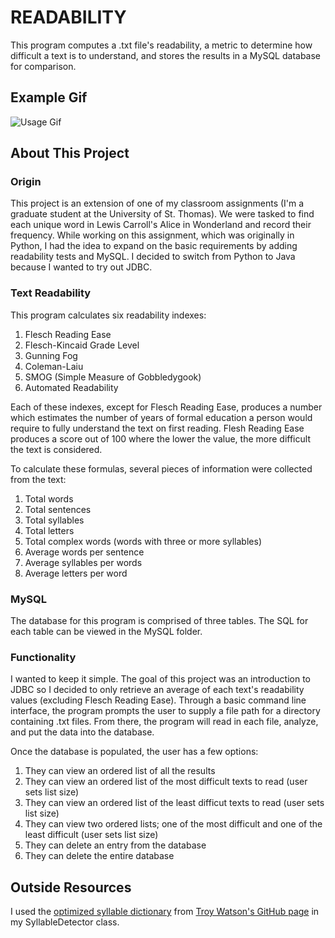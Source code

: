 # READABILITY
This program computes a .txt file's readability, a metric to determine how difficult a text is to understand, and stores the results in a MySQL database for comparison.  

## Example Gif
![Usage Gif](ReadabilityVideo.gif)

## About This Project
### Origin
This project is an extension of one of my classroom assignments (I'm a graduate student at the University of St. Thomas).  We were tasked to find each unique word in Lewis Carroll's Alice in Wonderland and record their frequency.  While working on this assignment, which was originally in Python, I had the idea to expand on the basic requirements by adding readability tests and MySQL.  I decided to switch from Python to Java because I wanted to try out JDBC.


### Text Readability
This program calculates six readability indexes:

  1. Flesch Reading Ease
  1. Flesch-Kincaid Grade Level
  1. Gunning Fog
  1. Coleman-Laiu
  1. SMOG (Simple Measure of Gobbledygook)
  1. Automated Readability
  
Each of these indexes, except for Flesch Reading Ease, produces a number which estimates the number of years of formal education a person would require to fully understand the text on first reading.  Flesh Reading Ease produces a score out of 100 where the lower the value, the more difficult the text is considered.    

To calculate these formulas, several pieces of information were collected from the text:

  1. Total words
  1. Total sentences
  1. Total syllables
  1. Total letters
  1. Total complex words (words with three or more syllables)
  1. Average words per sentence
  1. Average syllables per words
  1. Average letters per word

### MySQL
The database for this program is comprised of three tables.  The SQL for each table can be viewed in the MySQL folder.

### Functionality
I wanted to keep it simple.  The goal of this project was an introduction to JDBC so I decided to only retrieve an average of each text's readability values (excluding Flesch Reading Ease).  Through a basic command line interface, the program prompts the user to supply a file path for a directory containing .txt files.  From there, the program will read in each file, analyze, and put the data into the database.  

Once the database is populated, the user has a few options:  
  1. They can view an ordered list of all the results 
  1. They can view an ordered list of the most difficult texts to read (user sets list size) 
  1. They can view an ordered list of the least difficut texts to read (user sets list size)
  1. They can view two ordered lists; one of the most difficult and one of the least difficult (user sets list size)
  1. They can delete an entry from the database
  1. They can delete the entire database


## Outside Resources
I used the [optimized syllable dictionary](https://github.com/troywatson/Lawrence-Style-Checker/blob/master/dict/syllables-optimized-list.txt) from [Troy Watson's GitHub page](https://github.com/troywatson/Lawrence-Style-Checker) in my SyllableDetector class.
